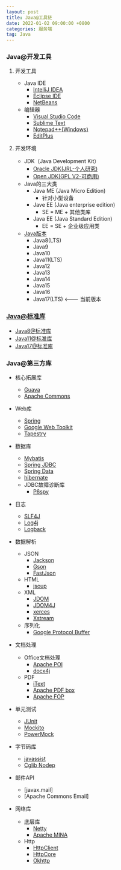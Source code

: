 ```yaml
---
layout: post
title: Java@工具链
date: 2022-01-02 09:00:00 +0800
categories: 服务端
tag: Java
---
```



### Java@开发工具

1. 开发工具
	- Java IDE
		- [IntelliJ IDEA](https://www.jetbrains.com/idea/)
		- [Eclipse IDE](https://www.eclipse.org/downloads/)
		- [NetBeans](https://netbeans.org/)
	- 编辑器
		- [Visual Studio Code](https://code.visualstudio.com/)
		- [Sublime Text](http://www.sublimetext.com/)
		- [Notepad++(Windows)](https://notepad-plus-plus.org/)
		- [EditPlus](https://www.editplus.com/)

2. 开发环境
	- JDK（Java Development Kit）
		- [Oracle JDK(JRL-个人研究)](www.oracle.com)
		- [Open JDK(GPL V2-可商用)](http://openjdk.java.net/)
	- Java的三大类
		- Java ME (Java Micro Edition)
			- 针对小型设备
		- Jave EE (Java enterprise edition)
			- SE = ME + 其他类库
		- Java EE (Java Standard Edition)
			- EE = SE + 企业级应用类
	- [Java版本](https://www.java.com/en/download/help/release_changes.html)
		- Java8(LTS)
		- Java9
		- Java10
		- Java11(LTS)
		- Java12
		- Java13
		- Java14
		- Java15
		- Java16 
		- Java17(LTS) <--- 当前版本

### [Java@标准库](https://docs.oracle.com/en/java/javase/index.html)
- [Java8@标准库](https://docs.oracle.com/javase/8/)
- [Java11@标准库](https://docs.oracle.com/en/java/javase/11/core/java-core-libraries1.html)
- [Java17@标准库](https://docs.oracle.com/en/java/javase/17/core/java-core-libraries1.html)

### Java@第三方库
- 核心拓展库
	- [Guava](https://github.com/google/guava)
	- [Apache Commons](https://github.com/apache/commons-lang)

- Web库
	- [Spring](https://github.com/spring-projects/spring-framework)
	- [Google Web Toolkit](http://www.gwtproject.org/)
	- [Tapestry](https://tapestry.apache.org/)
- 数据库
	- [Mybatis](http://www.mybatis.org/mybatis-3/)
	- [Spring JDBC](https://spring.io/projects/spring-framework)
	- [Spring Data](https://spring.io/projects/spring-data)
	- [hibernate](http://hibernate.org/)
	- JDBC故障诊断库
		- [P6spy]()
- 日志
	- [SLF4J](https://www.slf4j.org/)
	- [Log4j](http://logging.apache.org/log4j/2.x/)
	- [Logback](http://logback.qos.ch/)
- 数据解析
	- JSON
		- [Jackson](https://github.com/FasterXML/jackson)
		- [Gson](https://github.com/google/gson)
		- [FastJson](https://github.com/alibaba/fastjson)
	- HTML
		- [jsoup](https://jsoup.org/)
	- XML
		- [JDOM](https://github.com/hunterhacker/jdom)
		- [JDOM4J](https://github.com/dom4j/dom4j)
		- [xerces](http://xerces.apache.org/xerces-j/)
		- [Xstream]()
	- 序列化
		- [Google Protocol Buffer]()
- 文档处理
	- Office文档处理
		- [Apache POI](https://github.com/junit-team/junit4)
		- [docx4j](https://github.com/plutext/docx4j)
	- PDF
		- [iText]()
		- [Apache PDF box]()
		- [Apache FOP]()
- 单元测试
	- [JUnit](https://github.com/junit-team/junit4)
	- [Mockito](https://github.com/mockito/mockito)
	- [PowerMock](https://github.com/powermock/powermock)
- 字节码库
	- [javassist]()
	- [Cglib Nodep]()
- 邮件API
	- [javax.mail]
	- [Apache Commons Email]

- 网络库 
	- 底层库
		- [Netty]()
		- [Apache MINA]()
	- Http
		- [HttpClient]()
		- [HttpCore]()
		- [Okhttp]()


	